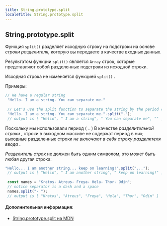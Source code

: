 ```yaml
---
title: String.prototype.split
localeTitle: String.prototype.split
---
```

## String.prototype.split

Функция `split()` разделяет исходную строку на подстроки на основе _строки разделителя,_ которую вы передаете в качестве входных данных.

Результатом функции `split()` является `Array` строк, которые представляют собой разделенные подстроки из исходной строки.

Исходная строка не изменяется функцией `split()` .

Примеры:

```js
// We have a regular string 
 "Hello. I am a string. You can separate me." 
 
 // Let's use the split function to separate the string by the period character: 
 "Hello. I am a string. You can separate me.".split("."); 
 // output is [ "Hello", " I am a string", " You can separate me", "" ] 
```

Поскольку мы использовали период ( `.` ) В качестве _разделительной строки_ , строки в выходном массиве не содержат период в них; выходные разделенные строки _не включают в себя строку разделителя ввода_ .

_Разделитель строк_ не должен быть одним символом, это может быть любая другая строка:

```js
"Hello... I am another string... keep on learning!".split("..."); 
 // output is [ "Hello", " I am another string", " keep on learning!" ] 
 
 const names = "Kratos- Atreus- Freya- Hela- Thor- Odin"; 
 // notice separator is a dash and a space 
 names.split("- "); 
 // output is [ "Kratos", "Atreus", "Freya", "Hela", "Thor", "Odin" ] 
```

#### Дополнительная информация:

*   [String.prototype.split на MDN](https://developer.mozilla.org/en-US/docs/Web/JavaScript/Reference/Global_Objects/String/split)